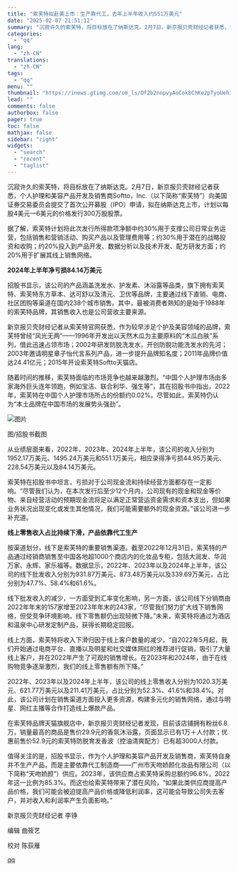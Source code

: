 ```yaml
---
title: "索芙特拟赴美上市：生产靠代工，去年上半年收入约551万美元"
date: "2025-02-07 21:51:12"
summary: "沉寂许久的索芙特，将目标放在了纳斯达克。2月7日，新京报贝壳财经记者获悉，个人护理和美容产品开发及销..."
categories:
  - "qq"
lang:
  - "zh-CN"
translations:
  - "zh-CN"
tags:
  - "qq"
menu: ""
thumbnail: "https://inews.gtimg.com/om_ls/Of2b2nnpvyAoCok8ChKe2pTyoUehi7w-nu9gqno5OalRYAA_640360/0"
lead: ""
comments: false
authorbox: false
pager: true
toc: false
mathjax: false
sidebar: "right"
widgets:
  - "search"
  - "recent"
  - "taglist"
---
```


沉寂许久的索芙特，将目标放在了纳斯达克。2月7日，新京报贝壳财经记者获悉，个人护理和美容产品开发及销售商Softto，Inc.（以下简称“索芙特”）向美国证券交易委员会提交了首次公开募股（IPO）申请，拟在纳斯达克上市，计划以每股4美元—6美元的价格发行300万股股票。

据了解，索芙特计划将此次发行所得款项净额中约30%用于支撑公司日常业务运营，包括销售和营销活动、购买产品以及管理费用等；约30%用于潜在的战略投资和收购；约20%投入到产品开发、数据分析以及技术开发、配方研发方面；约20%用于扩展其线上销售网络。

**2024年上半年净亏损84.14万美元**

招股书显示，该公司的产品涵盖洗发水、护发素、沐浴露等品类，旗下拥有索芙特、索芙特东方草本、达可舒以及清元、卫优等品牌，主要通过线下直销、电商、社区团购等渠道在国内238个城市销售。其中，最被消费者熟知的是始于1988年的索芙特品牌，其销售收入也是公司营收主要来源。

新京报贝壳财经记者从索芙特官网获悉，作为较早涉足个护及美容领域的品牌，索芙特曾经“风光无两”——1996年开发出以天然木瓜为主要原料的“木瓜白肤”系列，借此迅速占领市场；2002年研发防脱洗发水，开创防脱功能洗发水的先河；2003年邀请明星章子怡代言系列产品，进一步提升品牌知名度；2011年品牌价值达24.41亿元；2015年开设索芙特Softto天猫店。

随着时间的推移，索芙特面临的市场竞争也越来越激烈。“中国个人护理市场由多家海外巨头连年领跑，例如宝洁、联合利华、强生等”，其在招股书中指出，2022年，索芙特在中国个人护理市场所占的份额约0.02%。尽管如此，索芙特仍认为“本土品牌在中国市场的发展势头强劲”。

![图片](https://inews.gtimg.com/om_bt/OVMzbLY-BS78crqhw5RdfolNfGCjdlopHBcAlIy28OI6cAA/641)

图/招股书截图

从业绩层面来看，2022年、2023年、2024年上半年，该公司的收入分别为1952.17万美元、1495.24万美元和551.1万美元，相应录得净亏损44.95万美元、228.54万美元以及84.14万美元。

索芙特在招股书中坦言，亏损对于公司现金流和持续经营方面都存在一定影响。“尽管我们认为，在本次发行后至少12个月内，公司现有的现金和现金等价物、来自经营活动的预期现金流将足以满足正常营运资金需求和资本支出，但如果业务状况出现变化或发生其他情况，我们可能需要额外的现金资源。”该公司进一步补充道。

**线上零售收入占比持续下滑，产品依靠代工生产**

按渠道划分，线下是索芙特的重要销售渠道。截至2022年12月31日，索芙特的产品通过经销商销售至中国各地超1000个商店内的化妆品专柜，包括大润发、华润万家、永辉、家乐福等。数据显示，2022年、2023年以及2024年上半年，该公司的线下批发收入分别为931.87万美元、873.48万美元以及339.69万美元，占比分别为47.7%、58.4%和61.6%。

线下批发收入的减少，一方面受到汇率变化影响，另一方面，该公司线下分销商由2022年年末的157家增至2023年年末的243家，“尽管我们努力扩大线下销售网络，但受竞争环境影响，线下零售额仍出现轻微下降。”未来，索芙特将通过为酒店和温泉中心研发定制产品，获得长期稳定回报。

线上方面，索芙特将收入下滑归因于线上客户数量的减少，“自2022年5月起，我们开始通过电商平台、直播以及明星和社交媒体网红的推荐进行促销，吸引了大量线上客户，并在2022年产生了可观的销售增长。在2023年和2024年，由于在线购物竞争逐渐激烈，我们的线上零售额有所下降。”

2022年、2023年以及2024年上半年，该公司的线上零售收入分别为1020.3万美元、621.77万美元以及211.41万美元，占比分别为52.3%、41.6%和38.4%。对此，该公司计划在销售渠道方面投入更多资源，构建多元化的销售网络，通过与明星、网红主播等合作打造线上爆款产品。

在索芙特品牌天猫旗舰店中，新京报贝壳财经记者发现，目前该店铺拥有粉丝6.8万，销量最高的商品是售价29.9元的香氛沐浴露，页面显示已有1万＋人付款；优惠前售价52.9元的索芙特防脱育发香波（控油清爽配方）已有超3000人付款。

值得关注的是，招股书显示，作为个人护理和美容产品开发及销售商，索芙特自身并不生产产品，而是主要依靠代工制造商——广州市天吻娇颜化妆品有限公司（以下简称“天吻娇颜”）供应。2023年，该供应商占索芙特采购总额约96.6%，2022年这一比例为85.3%。而这也给索芙特带来了潜在风险，“如果此类供应商提高产品价格，我们可能会被迫提高产品价格或降低利润率，这可能会导致公司失去客户，并对收入和利润率产生负面影响。”

新京报贝壳财经记者 李铮

编辑 曲筱艺

校对 陈荻雁

[qq](https://new.qq.com/rain/a/20250207A0903J00)
